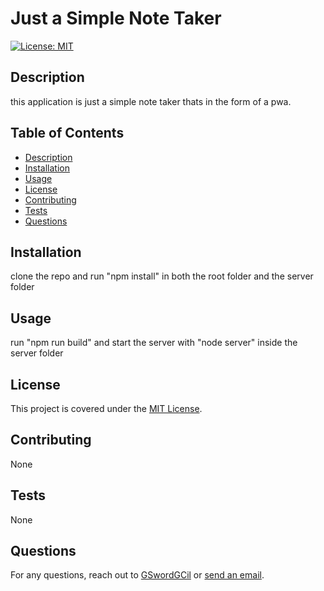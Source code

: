 # Just a Simple Note Taker
[![License: MIT](https://img.shields.io/badge/License-MIT-yellow.svg)](https://opensource.org/licenses/MIT)

## Description

this application is just a simple note taker thats in the form of a pwa. 

## Table of Contents

- [Description](#description)
- [Installation](#installation)
- [Usage](#usage)
- [License](#license)
- [Contributing](#contributing)
- [Tests](#tests)
- [Questions](#questions)

## Installation

clone the repo and run "npm install" in both the root folder and the server folder

## Usage

run "npm run build" and start the server with "node server" inside the server folder

## License

This project is covered under the [MIT License](https://opensource.org/licenses/MIT).

## Contributing

None

## Tests

None

## Questions

For any questions, reach out to [GSwordGCil](https://github.com/GSwordGCil) or [send an email](mailto:ac983042820@gmail.com).
